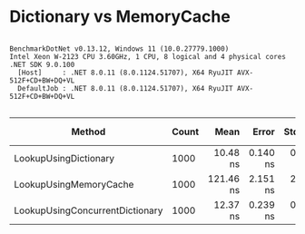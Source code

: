 # Dictionary vs MemoryCache

```

BenchmarkDotNet v0.13.12, Windows 11 (10.0.27779.1000)
Intel Xeon W-2123 CPU 3.60GHz, 1 CPU, 8 logical and 4 physical cores
.NET SDK 9.0.100
  [Host]     : .NET 8.0.11 (8.0.1124.51707), X64 RyuJIT AVX-512F+CD+BW+DQ+VL
  DefaultJob : .NET 8.0.11 (8.0.1124.51707), X64 RyuJIT AVX-512F+CD+BW+DQ+VL


```
| Method                          | Count | Mean      | Error    | StdDev   | Ratio | RatioSD | Gen0   | Allocated | Alloc Ratio |
|-------------------------------- |------ |----------:|---------:|---------:|------:|--------:|-------:|----------:|------------:|
| LookupUsingDictionary           | 1000  |  10.48 ns | 0.140 ns | 0.131 ns |  1.00 |    0.00 |      - |         - |          NA |
| LookupUsingMemoryCache          | 1000  | 121.46 ns | 2.151 ns | 2.871 ns | 11.67 |    0.32 | 0.0074 |      32 B |          NA |
| LookupUsingConcurrentDictionary | 1000  |  12.37 ns | 0.239 ns | 0.223 ns |  1.18 |    0.03 |      - |         - |          NA |
